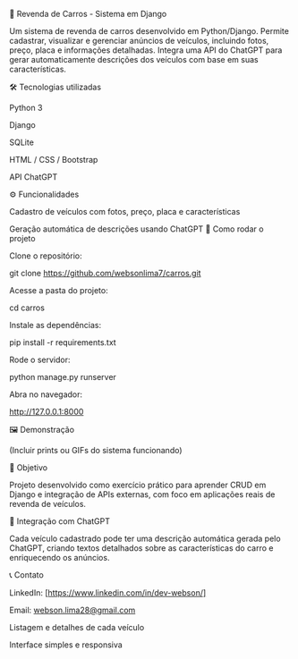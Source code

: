 🚗 Revenda de Carros - Sistema em Django

Um sistema de revenda de carros desenvolvido em Python/Django.
Permite cadastrar, visualizar e gerenciar anúncios de veículos, incluindo fotos, preço, placa e informações detalhadas.
Integra uma API do ChatGPT para gerar automaticamente descrições dos veículos com base em suas características.

🛠 Tecnologias utilizadas

Python 3

Django

SQLite

HTML / CSS / Bootstrap

API ChatGPT

⚙️ Funcionalidades

Cadastro de veículos com fotos, preço, placa e características

Geração automática de descrições usando ChatGPT
🚀 Como rodar o projeto

Clone o repositório:

git clone https://github.com/websonlima7/carros.git


Acesse a pasta do projeto:

cd carros


Instale as dependências:

pip install -r requirements.txt


Rode o servidor:

python manage.py runserver


Abra no navegador:

http://127.0.0.1:8000

🖼 Demonstração

(Incluir prints ou GIFs do sistema funcionando)

🎯 Objetivo

Projeto desenvolvido como exercício prático para aprender CRUD em Django e integração de APIs externas, com foco em aplicações reais de revenda de veículos.

🤖 Integração com ChatGPT

Cada veículo cadastrado pode ter uma descrição automática gerada pelo ChatGPT, criando textos detalhados sobre as características do carro e enriquecendo os anúncios.

📞 Contato

LinkedIn: [https://www.linkedin.com/in/dev-webson/]

Email: webson.lima28@gmail.com


Listagem e detalhes de cada veículo

Interface simples e responsiva
